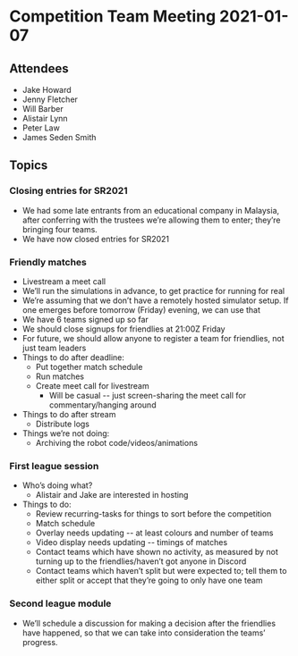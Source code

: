 # Competition Team Meeting 2021-01-07

## Attendees

- Jake Howard
- Jenny Fletcher
- Will Barber
- Alistair Lynn
- Peter Law
- James Seden Smith

## Topics

### Closing entries for SR2021

- We had some late entrants from an educational company in Malaysia, after
  conferring with the trustees we’re allowing them to enter; they’re bringing
  four teams.
- We have now closed entries for SR2021

### Friendly matches

- Livestream a meet call
- We’ll run the simulations in advance, to get practice for running for real
- We’re assuming that we don’t have a remotely hosted simulator setup. If one
  emerges before tomorrow (Friday) evening, we can use that
- We have 6 teams signed up so far
- We should close signups for friendlies at 21:00Z Friday
- For future, we should allow anyone to register a team for friendlies, not just team leaders
- Things to do after deadline:
  - Put together match schedule
  - Run matches
  - Create meet call for livestream
    - Will be casual -- just screen-sharing the meet call for commentary/hanging around
- Things to do after stream
  - Distribute logs
- Things we’re not doing:
  - Archiving the robot code/videos/animations

### First league session

- Who’s doing what?
  - Alistair and Jake are interested in hosting
- Things to do:
  - Review recurring-tasks for things to sort before the competition
  - Match schedule
  - Overlay needs updating -- at least colours and number of teams
  - Video display needs updating -- timings of matches
  - Contact teams which have shown no activity, as measured by not turning up to
    the friendlies/haven’t got anyone in Discord
  - Contact teams which haven’t split but were expected to; tell them to either
    split or accept that they’re going to only have one team

### Second league module

- We’ll schedule a discussion for making a decision after the friendlies have
  happened, so that we can take into consideration the teams’ progress.
